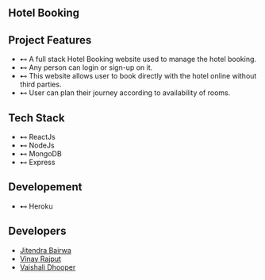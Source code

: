 ## Hotel Booking
## Project Features
- ⊷ A full stack Hotel Booking website used to manage the hotel booking.
- ⊷ Any person can login or sign-up on it.
- ⊷ This website allows user to book directly with the hotel online without third parties.
- ⊷ User can plan their journey according to availability of rooms.
## Tech Stack
- ⊷ ReactJs
- ⊷ NodeJs
- ⊷ MongoDB
- ⊷ Express
## Developement
- ⊷ Heroku
## Developers
- [Jitendra Bairwa](https://github.com/jitendra-bairwa)
- [Vinay Rajput](https://github.com/vinay-blip)
- [Vaishali Dhooper](https://github.com/vaishali-0612)
